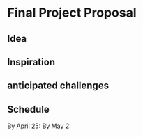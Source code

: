 # Final Project Proposal
## Idea

## Inspiration

## anticipated challenges

## Schedule

By April 25: 
By May 2: 
